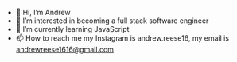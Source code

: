 - 👋 Hi, I’m Andrew
- 👀 I’m interested in becoming a full stack software engineer
- 🌱 I’m currently learning JavaScript
- 📫 How to reach me my Instagram is andrew.reese16, my email is andrewreese1616@gmail.com

<!---
andrewr1616/andrewr1616 is a ✨ special ✨ repository because its `README.md` (this file) appears on your GitHub profile.
You can click the Preview link to take a look at your changes.
--->
